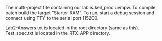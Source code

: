 The multi-project file containing our lab is keil_proc.uvmpw.
To compile, batch build the target "Starter RAM".
To run, start a debug session and connect using TTY to the serial port 115200.

Lab2-Answers.txt is located in the root directory (same as this).
Test_spec.txt is located in the RTX_APP directory.